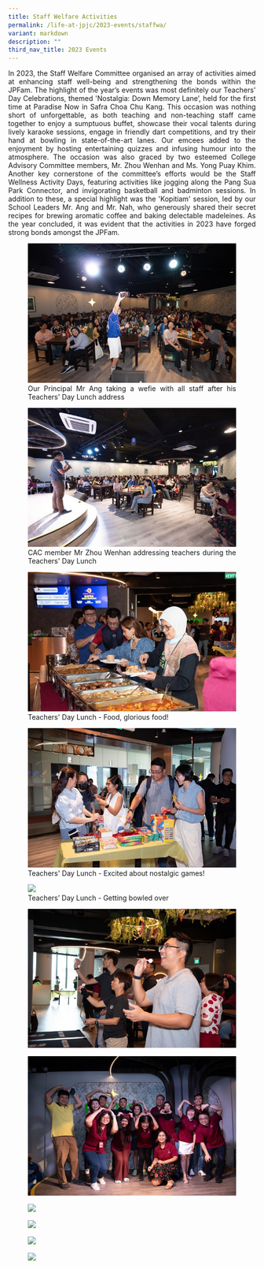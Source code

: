 ```yaml
---
title: Staff Welfare Activities
permalink: /life-at-jpjc/2023-events/staffwa/
variant: markdown
description: ""
third_nav_title: 2023 Events
---
```

<div align="justify">

<p>In 2023, the Staff Welfare Committee organised an array of activities aimed at enhancing staff well-being and strengthening the bonds within the JPFam. The highlight of the year’s events was most definitely our Teachers' Day Celebrations, themed 'Nostalgia: Down Memory Lane’, held for the first time at Paradise Now in Safra Choa Chu Kang. This occasion was nothing short of unforgettable, as both teaching and non-teaching staff came together to enjoy a sumptuous buffet, showcase their vocal talents during lively karaoke sessions, engage in friendly dart competitions, and try their hand at bowling in state-of-the-art lanes. Our emcees added to the enjoyment by hosting entertaining quizzes and infusing humour into the atmosphere. The occasion was also graced by two esteemed College Advisory Committee members, Mr. Zhou Wenhan and Ms. Yong Puay Khim. Another key cornerstone of the committee’s efforts would be the Staff Wellness Activity Days, featuring activities like jogging along the Pang Sua Park Connector, and invigorating basketball and badminton sessions. In addition to these, a special highlight was the 'Kopitiam' session, led by our School Leaders Mr. Ang and Mr. Nah, who generously shared their secret recipes for brewing aromatic coffee and baking delectable madeleines. As the year concluded, it was evident that the activities in 2023 have forged strong bonds amongst the JPFam.</p>


<figure>
<img src="/images/Life%20@%20JPJC/2023%20Staff%20Welfare%20Activities/Staff1.jpeg">
<figcaption> Our Principal Mr Ang taking a wefie with all staff after his Teachers' Day Lunch address</figcaption></figure>


<figure>	
<img src="/images/Life%20@%20JPJC/2023%20Staff%20Welfare%20Activities/Staff2.jpeg">
<figcaption>CAC member Mr Zhou Wenhan addressing teachers during the Teachers' Day Lunch </figcaption></figure>


<figure>	
<img src="/images/Life%20@%20JPJC/2023%20Staff%20Welfare%20Activities/Staff3.jpeg">
<figcaption> Teachers' Day Lunch - Food, glorious food! </figcaption></figure>

<figure>
<img src="/images/Life%20@%20JPJC/2023%20Staff%20Welfare%20Activities/Staff4.jpeg">
<figcaption>Teachers' Day Lunch - Excited about nostalgic games!</figcaption></figure>

<figure>
<img src="/images/Life%20@%20JPJC/2023%20Staff%20Welfare%20Activities/Staff5.jpeg">
<figcaption> Teachers’ Day Lunch - Getting bowled over </figcaption></figure>

<figure>
<img src="/images/Life%20@%20JPJC/2023%20Staff%20Welfare%20Activities/Staff6.jpeg">
<figcaption> </figcaption></figure>

<figure>
<img src="/images/Life%20@%20JPJC/2023%20Staff%20Welfare%20Activities/Staff7.jpeg">
<figcaption> </figcaption></figure>

<figure>
<img src="/images/Life%20@%20JPJC/2023%20Staff%20Welfare%20Activities/Staff8.jpeg">
<figcaption> </figcaption></figure>

<figure>
<img src="/images/Life%20@%20JPJC/2023%20Staff%20Welfare%20Activities/Staff9.jpeg">
<figcaption> </figcaption></figure>

<figure>
<img src="/images/Life%20@%20JPJC/2023%20Staff%20Welfare%20Activities/Staff10.jpeg">
<figcaption> </figcaption></figure>

<figure>
<img src="/images/Life%20@%20JPJC/2023%20Staff%20Welfare%20Activities/Staff11.jpeg">
<figcaption> </figcaption></figure>


</div>